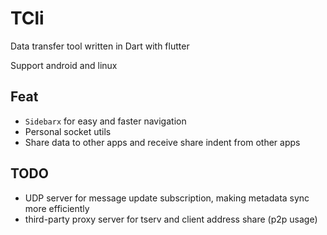 # TCli

Data transfer tool written in Dart with flutter

Support android and linux

## Feat

- `Sidebarx` for easy and faster navigation
- Personal socket utils
- Share data to other apps and receive share indent from other apps

## TODO

- UDP server for message update subscription, making metadata sync more efficiently
- third-party proxy server for tserv and client address share (p2p usage)
